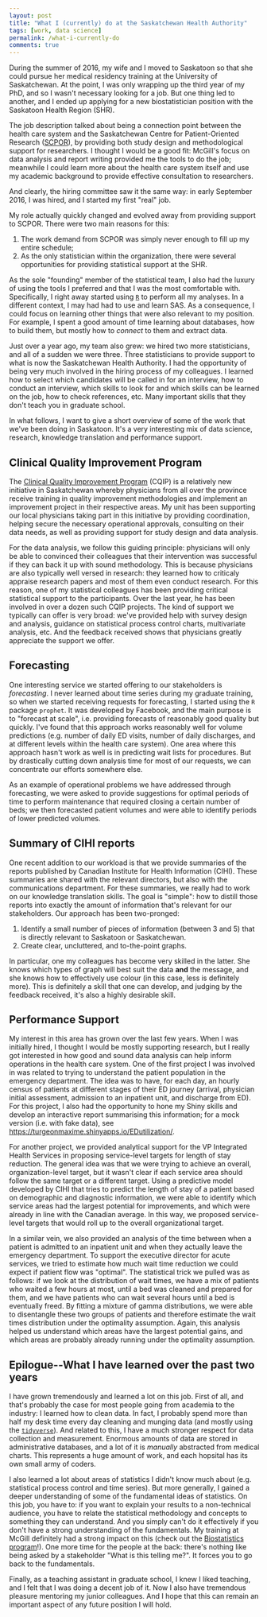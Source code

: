 ```yaml
---
layout: post
title: "What I (currently) do at the Saskatchewan Health Authority"
tags: [work, data science]
permalink: /what-i-currently-do
comments: true
---
```


During the summer of 2016, my wife and I moved to Saskatoon so that she could pursue her medical residency training at the University of Saskatchewan. At the point, I was only wrapping up the third year of my PhD, and so I wasn't necessary looking for a job. But one thing led to another, and I ended up applying for a new biostatistician position with the Saskatoon Health Region (SHR). 

The job description talked about being a connection point between the health care system and the Saskatchewan Centre for Patient-Oriented Research ([SCPOR](scpor.ca)), by providing both study design and methodological support for researchers. I thought I would be a good fit: McGill's focus on data analysis and report writing provided me the tools to do the job; meanwhile I could learn more about the health care system itself and use my academic background to provide effective consultation to researchers. 

<!--more-->

And clearly, the hiring committee saw it the same way: in early September 2016, I was hired, and I started my first "real" job. 

My role actually quickly changed and evolved away from providing support to SCPOR. There were two main reasons for this: 

  1. The work demand from SCPOR was simply never enough to fill up my entire schedule;
  2. As the only statistician within the organization, there were several opportunities for providing statistical support at the SHR.
  
As the sole "founding" member of the statistical team, I also had the luxury of using the tools I preferred and that I was the most comfortable with. Specifically, I right away started using [`R`](https://cran.r-project.org/) to perform all my analyses. In a different context, I may had had to use and learn SAS. As a consequence, I could focus on learning other things that were also relevant to my position. For example, I spent a good amount of time learning about databases, how to build them, but mostly how to *connect* to them and extract data. 

Just over a year ago, my team also grew: we hired two more statisticians, and all of a sudden we were three. Three statisticians to provide support to what is now the Saskatchewan Health Authority. I had the opportunity of being very much involved in the hiring process of my colleagues. I learned how to select which candidates will be called in for an interview, how to conduct an interview, which skills to look for and which skills can be learned on the job, how to check references, etc. Many important skills that they don't teach you in graduate school.

In what follows, I want to give a short overview of some of the work that we've been doing in Saskatoon. It's a very interesting mix of data science, research, knowledge translation and performance support.

## Clinical Quality Improvement Program

The [Clinical Quality Improvement Program](https://hqc.sk.ca/news-events/hqc-news/tag/cqip) (CQIP) is a relatively new initiative in Saskatchewan whereby physicians from all over the province receive training in quality improvement methodologies and implement an improvement project in their respective areas. My unit has been supporting our local physicians taking part in this initiative by providing coordination, helping secure the necessary operational approvals, consulting on their data needs, as well as providing support for study design and data analysis. 

For the data analysis, we follow this guiding principle: physicians will only be able to convinced their colleagues that their intervention was successful if they can back it up with sound methodology. This is because physicians are also typically well versed in research: they learned how to criticaly appraise research papers and most of them even conduct research. For this reason, one of my statistical colleagues has been providing critical statistical support to the participants. Over the last year, he has been involved in over a dozen such CQIP projects. The kind of support we typically can offer is very broad: we've provided help with survey design and analysis, guidance on statistical process control charts, multivariate analysis, etc. And the feedback received shows that physicians greatly appreciate the support we offer.

## Forecasting

One interesting service we started offering to our stakeholders is *forecasting*. I never learned about time series during my graduate training, so when we started receiving requests for forecasting, I started using the `R` package `prophet`. It was developed by Facebook, and the main purpose is to "forecast at scale", i.e. providing forecasts of reasonably good quality but quickly. I've found that this approach works reasonably well for volume predictions (e.g. number of daily ED visits, number of daily discharges, and at different levels within the health care system). One area where this approach hasn't work as well is in predicting wait lists for procedures. But by drastically cutting down analysis time for most of our requests, we can concentrate our efforts somewhere else.

As an example of operational problems we have addressed through forecasting, we were asked to provide suggestions for optimal periods of time to perform maintenance that required closing a certain number of beds; we then forecasted patient volumes and were able to identify periods of lower predicted volumes.

## Summary of CIHI reports

One recent addition to our workload is that we provide summaries of the reports published by Canadian Institute for Health Information (CIHI). These summaries are shared with the relevant directors, but also with the communications department. For these summaries, we really had to work on our knowledge translation skills. The goal is "simple": how to distill those reports into exactly the amount of information that's relevant for our stakeholders. Our approach has been two-pronged:

  1. Identify a small number of pieces of information (between 3 and 5) that is directly relevant to Saskatoon or Saskatchewan. 
  2. Create clear, uncluttered, and to-the-point graphs. 
  
In particular, one my colleagues has become very skilled in the latter. She knows which types of graph will best suit the data **and** the message, and she knows how to effectively use colour (in this case, less is definitely more). This is definitely a skill that one can develop, and judging by the feedback received, it's also a highly desirable skill.

## Performance Support

My interest in this area has grown over the last few years. When I was initially hired, I thought I would be mostly supporting research, but I really got interested in how good and sound data analysis can help inform operations in the health care system. One of the first project I was involved in was related to trying to understand the patient population in the emergency department. The idea was to have, for each day, an hourly census of patients at different stages of their ED journey (arrival, physician initial assessment, admission to an inpatient unit, and discharge from ED). For this project, I also had the opportunity to hone my Shiny skills and develop an interactive report summarising this information; for a mock version (i.e. with fake data), see https://turgeonmaxime.shinyapps.io/EDutilization/.

For another project, we provided analytical support for the VP Integrated Health Services in proposing service-level targets for length of stay reduction. The general idea was that we were trying to achieve an overall, organization-level target, but it wasn't clear if each service area should follow the same target or a different target. Using a predictive model developed by CIHI that tries to predict the length of stay of a patient based on demographic and diagnostic information, we were able to identify which service areas had the largest potential for improvements, and which were already in line with the Canadian average. In this way, we proposed service-level targets that would roll up to the overall organizational target. 

In a similar vein, we also provided an analysis of the time between when a patient is admitted to an inpatient unit and when they actually leave the emergency department. To support the executive director for acute services, we tried to estimate how much wait time reduction we could expect if patient flow was "optimal". The statistical trick we pulled was as follows: if we look at the distribution of wait times, we have a mix of patients who waited a few hours at most, until a bed was cleaned and prepared for them, and we have patients who can wait several hours until a bed is eventually freed. By fitting a mixture of gamma distributions, we were able to disentangle these two groups of patients and therefore estimate the wait times distribution under the optimality assumption. Again, this analysis helped us understand which areas have the largest potential gains, and which areas are probably already running under the optimality assumption.

## Epilogue--What I have learned over the past two years

I have grown tremendously and learned a lot on this job. First of all, and that's probably the case for most people going from academia to the industry: I learned how to clean data. In fact, I probably spend more than half my desk time every day cleaning and munging data (and mostly using the [`tidyverse`](https://www.tidyverse.org/)). And related to this, I have a much stronger respect for data collection and measurement. Enormous amounts of data are stored in administrative databases, and a lot of it is *manually* abstracted from medical charts. This represents a huge amount of work, and each hopsital has its own small army of coders. 

I also learned a lot about areas of statistics I didn't know much about (e.g. statistical process control and time series). But more generally, I gained a deeper understanding of some of the fundamental ideas of statistics. On this job, you have to: if you want to explain your results to a non-technical audience, you have to relate the statistical methodology and concepts to something they can understand. And you simply can't do it effectively if you don't have a strong understanding of the fundamentals. My training at McGill definitely had a strong impact on this (check out the [Biostatistics program](https://www.mcgill.ca/epi-biostat-occh/academic-programs/grad/biostatistics)!). One more time for the people at the back: there's nothing like being asked by a stakeholder "What is this telling me?". It forces you to go back to the fundamentals.

Finally, as a teaching assistant in graduate school, I knew I liked teaching, and I felt that I was doing a decent job of it. Now I also have tremendous pleasure mentoring my junior colleagues. And I hope that this can remain an important aspect of any future position I will hold.
